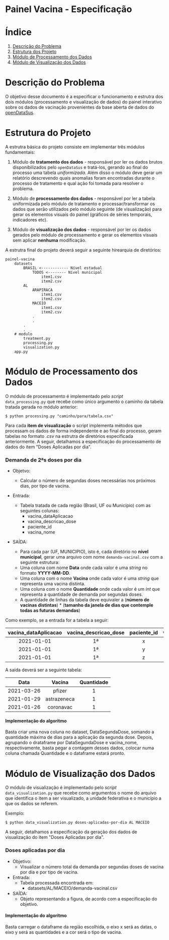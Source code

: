 # Painel Vacina - Especificação

# Índice

1. [Descrição do Problema](#Descrição-do-Problema)
2. [Estrutura dos Projeto](#Estrutura-do-Projeto)
2. [Módulo de Processamento dos Dados](#Módulo-de-Processamento-dos-Dados)
3. [Módulo de Visualização dos Dados](#Módulo-de-Visualização-dos-Dados)

# Descrição do Problema

O objetivo desse documento é a especificar o funcionamento e estrutra dos dois módulos (processamento e visualização de dados) do painel interativo sobre os dados de vacinação provenientes da base aberta de dados do [openDataSus](https://opendatasus.saude.gov.br/dataset/covid-19-vacinacao).

# Estrutura do Projeto

A estrutra básica do projeto consiste em implementar três módulos fundamentais:

1. Módulo de __tratamento dos dados__ - responsável por ler os dados brutos disponibilizados pelo `openDataSus` e tratá-los, gerando ao final do processo uma tabela _uniformizada_. Além disso o módulo deve gerar um relatório descrevendo quais anomalias foram encontradas durante o processo de tratamento e qual ação foi tomada para resolver o problema.

2. Módulo de __processamento dos dados__ - responsável por ler a tabela uniformizada pelo módulo de tratamento e processar/transformar os dados que serão utilizados pelo módulo seguinte (de visualização) para gerar os elementos visuais do painel (gráficos de séries temporais, indicadores etc).

3. Módulo de __visualização dos dados__ - responsável por ler os dados gerados pelo módulo de processamento e gerar os elementos visuais sem aplicar __nenhuma__ modificação.

A estrutra final do projeto deverá seguir a seguinte hirearquia de diretórios:

```
painel-vacina
    datasets
        BRASIL <------------ Nível estadual
            TODOS <-------- Nível municipal
                item1.csv
                item2.csv
        AL
            ARAPIRACA
                item1.csv
                item2.csv
            MACEIO
                item1.csv
                item2.csv
            .
            .
        .
        .
    # modulo
        treatment.py
        processing.py
        visualization.py
    app.py
```

# Módulo de Processamento dos Dados

O módulo de processamento é implementado pelo _script_ `data_processing.py` que recebe como único argumento o caminho da tabela tratada gerada no módulo anterior:

```console
$ python processing.py "caminho/para/tabela.csv"
```

Para cada __item de visualização__ o script implementa métodos que processam os dados de forma independente e ao final do processo, geram tabelas no formato _.csv_ na estrutra de diretórios especificada anteriormente. A seguir, detalhamos a especificação do processamento de dados do item "Doses Aplicadas por dia".

### Demanda de 2ªs doses por dia
* Objetvo:
    * Calcular o número de segundas doses necessárias nos próximos dias, por tipo de vacina.
* Entrada:
    * Tabela tratada de cada região (Brasil, UF ou Município) com as seguintes colunas:
        * vacina_dataAplicacao
        * vacina_descricao_dose
        * paciente_id
        * vacina_nome

* SAÍDA:
    * Para cada par (UF, MUNICIPIO), isto é, cada diretório no __nível municipal__, gerar uma arquivo com nome `demanda-vacinal.csv` com a seguinte estrutura:
    * Uma coluna com nome __Data__ onde cada valor é uma _string_ no formato __YYYY-MM-DD__.
    * Uma coluna com o nome __Vacina__ onde cada valor é uma _string_ que representa uma vacina distinta.
    * Uma coluna com o nome __Quantidade__ onde cada valor é um _int_ que representa a quantidade de demanda por segundas doses.
    * A quantidade de linhas da tabela deve equivaler a (__número de vacinas distintas__) * (__tamanho da janela de dias que contemple todas as futuras demandas__)

Como exemplo, se a entrada for a tabela a seguir:

| vacina_dataAplicacao | vacina_descricao_dose | paciente_id | vacina_nome |  UF | MUNICIPIO |
|:--------------------:|:---------------------:|:-----------:|:-----------:|:---:|:---------:|
|      2021-01-01      |         1ª            |      x      |   pfizer    |  X  |     Y     |
|      2021-01-01      |         1ª            |      y      | astrazeneca |  X  |     Y     |
|      2021-01-01      |         1ª            |      z      |  coronavac  |  X  |     Y     |

A saída deverá ser a seguinte tabela:

|    Data    |  Vacina   | Quantidade |
|:----------:|:---------:|:----------:|
| 2021-03-26 |  pfizer   |      1     |
| 2021-01-29 |astrazeneca|      1     |
| 2021-01-26 | coronavac |      1     |

#### Implementação do algoritmo

Basta criar uma nova coluna no dataset, DataSegundaDose, somando a quantidade máxima de dias para a aplicação da segunda dose. Depois, agrupando o drataframe por DataSegundaDose e vacina_nome, respectivamente, basta pegar a contagem desses dados, colocar numa coluna chamada Quantidade e o dataframe estará pronto.

# Módulo de Visualização dos Dados

O módulo de visualização é implementado pelo _script_ `data_visualization.py` que recebe como argumentos o nome do arquivo que identifica o item a ser visualizado, a unidade federativa e o município a que os dados se referem.

Exemplo:
```console
$ python data_visualization.py doses-aplicadas-por-dia AL MACEIO
```
A seguir, detalhamos a especificação da geração dos dados de visualização do item "Doses Aplicadas por dia".

### Doses aplicadas por dia

* Objetivo:
    * Visualizar o número total da demanda por segundas doses de vacina por dia e por tipo de vacina.
* Entrada:
    * Tabela processada encontrada em:
        * datasets/AL/MACEIO/demanda-vacinal.csv
* SAÍDA:
    * Objeto representando a figura, de acordo com a especificação do objetivo.

#### Implementação do algoritmo

Basta carregar o dataframe da região escolhida, o eixo x será as datas, o eixo y será as quantidades e a cor será o tipo de vacina.